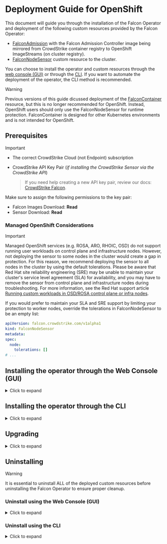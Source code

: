 # Deployment Guide for OpenShift

This document will guide you through the installation of the Falcon Operator and deployment of the following custom resources provided by the Falcon Operator:
- [FalconAdmission](../../resources/admission/README.md) with the Falcon Admission Controller image being mirrored from CrowdStrike container registry to OpenShift ImageStreams (on cluster registry).
- [FalconNodeSensor](resources/node/README.md) custom resource to the cluster.

You can choose to install the operator and custom resources through the [web console (GUI)](#installing-the-operator-through-the-web-console-gui) or through the [CLI](#installing-the-operator-through-the-cli).
If you want to automate the deployment of the operator, the CLI method is recommended.

> [!WARNING]
> Previous versions of this guide dicussed deployment of the [FalconContainer](resources/container/README.md) resource, but this is no longer recommended for OpenShift. Instead, OpenShift users should only use the FalconNodeSensor for runtime protection. FalconContainer is designed for other Kubernetes environments and is not intended for OpenShift.

## Prerequisites

> [!IMPORTANT]
> - The correct CrowdStrike Cloud (not Endpoint) subscription
> - CrowdStrike API Key Pair (*if installing the CrowdStrike Sensor via the CrowdStrike API*)
>
>    > If you need help creating a new API key pair, review our docs: [CrowdStrike Falcon](https://falcon.crowdstrike.com/support/api-clients-and-keys).
>
>  Make sure to assign the following permissions to the key pair:
>  - Falcon Images Download: **Read**
>  - Sensor Download: **Read**

### Managed OpenShift Considerations
> [!IMPORTANT]
> Managed OpenShift services (e.g. ROSA, ARO, RHOIC, OSD) do not support running user workloads on control plane and infrastructure nodes. However, not deploying the sensor to some nodes in the cluster would create a gap in protection. For this reason, we recommend deploying the sensor to all nodes in the cluster by using the default tolerations. Please be aware that Red Hat site reliability engineering (SRE) may be unable to maintain your cluster's service level agreement (SLA) for availability, and you may have to remove the sensor from control plane and infrastructure nodes during troubleshooting. For more information, see the Red Hat support article [Running custom workloads in OSD/ROSA control plane or infra nodes](https://access.redhat.com/solutions/6972101).
>
> If you would prefer to maintain your SLA and SRE support by limiting your protection to worker nodes, override the tolerations in FalconNodeSensor to be an empty list:
>
> ```yaml
> apiVersion: falcon.crowdstrike.com/v1alpha1
> kind: FalconNodeSensor
> metadata:
> spec:
>   node:
>     tolerations: []
> # ...
> ```

## Installing the operator through the Web Console (GUI)

<details>
  <summary>Click to expand</summary>

- Authenticate to your OpenShift cluster

   ![OpenShift Web Console Login](images/ocp-login.png)

- Click on the `Operators` dropdown. Then, click on `OperatorHub`

   ![OpenShift OperatorHub](images/ocp-ophub.png)

- Enter `crowdstrike` into the search bar, and click on the `CrowdStrike Falcon Platform - Operator` tile.

   ![OpenShift Search](images/ocp-optile.png)

- In the side menu, click the `Install` button.

   ![OpenShift CrowdStrike Operator Install](images/ocp-opinstall.png)

- Make any necessary changes as desired to the `InstallPlan` before installing the operator. You can set the update approval to `Automatic` which is the default or `Manual`. If you set to `Manual`, updates require approval before an operator will update.
  You can also set the desired update channel for OpenShift to check for updates. Click the `Install` button to begin the install.
   > [!NOTE]
   > Installation versions are tied to channels, and versions may not exist in every channel.

   ![OpenShift CrowdStrike Operator Install](images/ocp-opinstall2.png)

- Once the operator has completed installation, you can now deploy the custom resources the operator provides.

   ![OpenShift CrowdStrike Operator](images/ocp-opresources.png)

### Deploy the Node Sensor

<details>
  <summary>Click to expand</summary>

- To deploy the Falcon Node Sensor, click `Create Instance` for the `Falcon Node Sensor` Kind under the `Provided APIs` for the Falcon Operator.

   ![OpenShift CrowdStrike Falcon Node Sensor](images/ocp-fns.png)

- If using the CrowdStrike API method which connects to the CrowdStrike cloud and will attempt to discover your Falcon Customer ID as well as download the Falcon Sensor container image, make sure that you have a new [CrowdStrike API key pair](#prerequisites) before continuing.

   ![OpenShift CrowdStrike Falcon Node Sensor](images/ocp-fnsinstall.png)

   1. Replace with your CrowdStrike API Client ID value
   2. Replace with your CrowdStrike API Client Secret value
   3. Click `Create` to deploy the FalconNodeSensor Kind

- If more configuration is needed for your organization or deployment, `Falcon Sensor Configuration` will provide additional ways to configure the CrowdStrike Falcon Sensor. `DaemonSet Configuration` provides more ways to configure deployment and behavior of the DaemonSet including the ability to deploy the sensor without having to use the CrowdStrike API.

</details>

### Deploy the Admission Controller

<details>
  <summary>Click to expand</summary>

- To deploy the Falon Sidecar Sensor, click `Create Instance` for the `Falcon Admission` Kind under the `Provided APIs` for the Falcon Operator.

   ![OpenShift CrowdStrike Falcon Admission Controller](images/ocp-fkac.png)

- If using the CrowdStrike API method which connects to the CrowdStrike cloud and will attempt to discover your Falcon Customer ID as well as download the Falcon Admission container image, make sure that you have a new [CrowdStrike API key pair](#prerequisites) before continuing.

   ![OpenShift CrowdStrike Falcon Admission Controller](images/ocp-fkacinstall.png)

   1. Replace with your CrowdStrike API Client ID value
   2. Replace with your CrowdStrike API Client Secret value
   3. Click `Create` to deploy the FalconAdmission Kind

- If more configuration is needed for your organization or deployment, `Falcon Sensor Configuration` will provide additional ways to configure the CrowdStrike Admission Controller. `Falcon Admission Controller Configuration` provides more ways to configure deployment and behavior of the admission controller.

</details>

</details>

## Installing the operator through the CLI

<details>
  <summary>Click to expand</summary>

### Install using the Krew plugin (Preferred)

<details>
  <summary>Click to expand</summary>

To easily uninstall the operator, install Krew if it is not already installed:

1. Install Krew. See https://krew.sigs.k8s.io/docs/user-guide/setup/install/
2. Verify install with `oc krew`
3. Update krew `oc krew update`
4. Install the operator krew plugin `oc krew install operator`

Once the Krew plugin is installed:

- Authenticate to your OpenShift cluster
  ```
  oc login --token=sha256~abcde-ABCDE-1 --server=https://openshift.example.com
  ```

- If you are not installing the Falcon Operator in the `openshift-operators` namespace, create either the `falcon-operator` namespace or a desired custom namespace:
  ```
  oc new-project falcon-operator
  ```

- Using the krew plugin, install the certified operator
   ```
   oc operator install falcon-operator-rhmp --create-operator-group -n falcon-operator
   ```

</details>

### Install using the Subscription/CSV method

<details>
  <summary>Click to expand</summary>

- Authenticate to your OpenShift cluster
  ```
  oc login --token=sha256~abcde-ABCDE-1 --server=https://openshift.example.com
  ```

- If you are not installing the Falcon Operator in the `openshift-operators` namespace, create either the `falcon-operator` namespace or a desired custom namespace:
  ```
  oc new-project falcon-operator
  ```

- Verify that the Falcon Operator exists in the cluster's OperatorHub
  ```
  oc get packagemanifests -n openshift-marketplace | grep falcon
  ```

- You can view the package manifest by running the following command:
  ```
  oc describe packagemanifests falcon-operator-rhmp -n openshift-marketplace
  ```
  or to get the package manifest in yaml form:
  ```
  oc get packagemanifests -n openshift-marketplace falcon-operator-rhmp -o yaml
  ```
  Important information from the package manifest output such as the `defaultChannel`, `catalogSource`, `catalogSourceNamespace`, and `currentCSV` are used to create a `Subscription` Kind in a yaml file (next steps) to have OpenShift install the operator from the cluster's marketplace.
  You can now install the official [Red Hat Marketplace certified version of the operator](#installing-the-red-hat-marketplace-operator-from-the-console-operatorhub).

#### Installing the Red Hat Marketplace Operator from the Console OperatorHub
##### Creating an OperatorGroup

- If using a custom namespace or the `falcon-operator` namespace, you will need to create an `OperatorGroup`:
  ```
  cat << EOF >> operatorgroup.yaml
  apiVersion: operators.coreos.com/v1
  kind: OperatorGroup
  metadata:
    name: falcon-operator
    namespace: falcon-operator
  spec:
    targetNamespaces:
    - MYNAMESPACE
  EOF
  ```
  Replace `MYNAMESPACE` with the namespace that you will be deploying the node sensor. See [Deploying the Node Sensor to a custom Namespace](#deploying-the-node-sensor-to-a-custom-namespace). Otherwise, replace `MYNAMESPACE` with the `falcon-operator` namespace and create the OperatorGroup.
  ```
  oc create -f operatorgroup.yaml -n falcon-operator
  ```
  An [example OperatorGroup for you to modify is available](https://raw.githubusercontent.com/CrowdStrike/falcon-operator/main/docs/deployment/openshift/operatorgroup.yaml)

##### Installing the Red Hat Marketplace Operator from the Console OperatorHub

- Create a subscription `yaml` file to install the official Red Hat Marketplace certified operator (`redhat-marketplace`). In this example, the certified operator will be installed via the `Subscription` Kind:
  ```
  cat << EOF >> subscription.yaml
  apiVersion: operators.coreos.com/v1alpha1
  kind: Subscription
  metadata:
    name: falcon-operator
  spec:
    channel: certified-0.8
    name: falcon-operator-rhmp
    source: redhat-marketplace
    sourceNamespace: openshift-marketplace
  EOF
  ```
  Replace the `channel` in the above spec to the desired deployment channel e.g. `alpha`, `certified-X` (where X is the version), or `stable`, etc. An [example subscription of the official Red Hat Marketplace certified operator is available](redhat-subscription.yaml) to use and modify as appropriate for your cluster. If a specific operator version is desired, add `startingCSV` with the desired operator version e.g. `startingCSV: falcon-operator.v0.1.2`.

#### Deploy the operator

Deploy the `subscription.yaml` that you create to the cluster for the operator to install.

- Deploy the operator using the `subscription.yaml`
  ```
  oc create -f subscription.yaml -n falcon-operator
  ```

</details>

### Deploy the Node Sensor

<details>
  <summary>Click to expand</summary>

Once the operator has deployed, you can now deploy the FalconNodeSensor.

- Deploy FalconNodeSensor through the cli using the `oc` command:
  ```
  oc create -n falcon-operator -f https://raw.githubusercontent.com/CrowdStrike/falcon-operator/main/config/samples/falcon_v1alpha1_falconnodesensor.yaml --edit=true
  ```

### Deploying the Node Sensor to a custom Namespace

If desired, the FalconNodeSensor can be deployed to a namespace of your choosing instead of deploying to the operator namespace.
To deploy to a custom namespace (replacing `falcon-system` as desired):

- Create a new project
  ```
  oc new-project falcon-system
  ```

- Create the service account in the new namespace
  ```
  oc create sa falcon-operator-node-sensor -n falcon-system
  ```

- Add the service account to the privileged SCC
  ```
  oc adm policy add-scc-to-user privileged system:serviceaccount:falcon-system:falcon-operator-node-sensor
  ```

- Deploy FalconNodeSensor to the custom namespace:
  ```
  oc create -n falcon-system -f https://raw.githubusercontent.com/CrowdStrike/falcon-operator/main/docs/config/samples/falcon_v1alpha1_falconnodesensor.yaml --edit=true
  ```

</details>

### Deploy the Admission Controller

<details>
  <summary>Click to expand</summary>

- Deploy FalconAdmission through the cli using the `oc` command:
  ```
  oc create -f https://raw.githubusercontent.com/CrowdStrike/falcon-operator/main/docs/deployment/openshift/falconadmission.yaml --edit=true
  ```

</details>
</details>

## Upgrading

<details>
  <summary>Click to expand</summary>

When the operator was installed in OpenShift, the choice was given to use either an `Automatic` approval strategy or a `Manual` approval strategy.
If an `Automatic` approval strategy was chosen, the operator will update itself when OpenShift detects a new version in the update channel.
If a `Manual` approval strategy was chosen, the update must be approved for the operator to update. See [https://docs.openshift.com/container-platform/4.14/operators/admin/olm-upgrading-operators.html#olm-approving-pending-upgrade_olm-upgrading-operators](https://docs.openshift.com/container-platform/4.14/operators/admin/olm-upgrading-operators.html#olm-approving-pending-upgrade_olm-upgrading-operators).

</details>

## Uninstalling

> [!WARNING]
> It is essential to uninstall ALL of the deployed custom resources before uninstalling the Falcon Operator to ensure proper cleanup.

### Uninstall using the Web Console (GUI)

<details>
  <summary>Click to expand</summary>

- To uninstall in the OpenShift Web Console (GUI), expand the `Operators` menu and click on `Installed Operators`.

   ![OpenShift CrowdStrike Operator Uninstall](images/ocp-uninstall.png)

#### Uninstall the Node Sensor

- Click on the `CrowdStrike Falcon Platform - Operator` listing, followed by clicking on the `Falcon Node Sensor` tab.

   ![OpenShift CrowdStrike Node Sensor Uninstall](images/ocp-nodetab.png)

- On the deployed `FalconNodeSensor` Kind, click the 3 vertical dot action menu on the far right, and click `Delete FalconNodeSensor`.

   ![OpenShift CrowdStrike Node Sensor Uninstall](images/ocp-nodedel.png)

#### Uninstall the Sidecar Sensor

The sidecar sensor is not intended for OpenShift. If you installed it by mistake, follow these steps:

- Click on the `CrowdStrike Falcon Platform - Operator` listing, followed by clicking on the `Falcon Container` tab.

   ![OpenShift CrowdStrike Sidecar Uninstall](images/ocp-containertab.png)

- On the deployed `FalconContainer` Kind, click the 3 vertical dot action menu on the far right, and click `Delete FalconContainer`.

   ![OpenShift CrowdStrike Sidecar Uninstall](images/ocp-containerdel.png)

#### Uninstall the Admission Controller

- Click on the `CrowdStrike Falcon Platform - Operator` listing, followed by clicking on the `Falcon Admission` tab.

   ![OpenShift CrowdStrike Admission Controller Uninstall](images/ocp-fkactab.png)

- On the deployed `FalconAdmission` Kind, click the 3 vertical dot action menu on the far right, and click `Delete FalconAdmission`.

   ![OpenShift CrowdStrike Admission Controller Uninstall](images/ocp-fkacdel.png)

#### Uninstall the Operator

- In the list of `Installed Operators`, click the 3 vertical dot action menu on the far right of the `CrowdStrike Falcon Platform - Operator` listing, and click `Uninstall Operator`.

   ![OpenShift CrowdStrike Operator Uninstall](images/ocp-uninstall2.png)

  This will open an uninstall confirmation box, click `Uninstall` to complete the uninstall.

</details>

### Uninstall using the CLI

<details>
  <summary>Click to expand</summary>

#### Uninstall using the Krew plugin (Preferred)

<details>
  <summary>Click to expand</summary>

To easily uninstall the operator, install Krew if it is not already installed:

1. Install Krew. See https://krew.sigs.k8s.io/docs/user-guide/setup/install/
2. Verify install with `oc krew`
3. Update krew `oc krew update`
4. Install the operator krew plugin `oc krew install operator`

Once the Krew plugin is installed:

1. Using the krew plugin, uninstall the certified operator if it is already installed with
   ```
   oc operator uninstall falcon-operator-rhmp -n falcon-operator -X
   ```

</details>

#### Uninstall using the Subscription/CSV method

<details>
  <summary>Click to expand</summary>

##### Uninstall the Node Sensor

- To uninstall the node sensor, simply remove the FalconNodeSensor resource.
  ```
  oc delete falconnodesensor -A --all
  ```

##### Uninstall the Sidecar Sensor

The sidecar sensor is not intended for OpenShift. If you installed it by mistake, follow these steps:

- To uninstall Falcon Container simply remove FalconContainer resource. The operator will uninstall Falcon Container product from the cluster.
  ```
  oc delete falconadmissions falcon-sidecar-sensor
  ```

##### Uninstall the Admission Controller

- To uninstall Falcon Container simply remove FalconAdmission resource. The operator will then uninstall the Falcon Admission Controller from the cluster:
  ```
  oc delete falconadmissions falcon-admission
  ```

##### Uninstall the Operator

- To uninstall Falcon Operator, get the name of the subscription that the operator was installed with:
  ```
  oc get sub -n falcon-operator
  ```

- Remove the subscription for the operator:
  ```
  oc delete sub falcon-operator -n falcon-operator
  ```

- Get the name of the ClusterServiceVersion for the operator.
  ```
  oc get csv -n falcon-operator
  ```

- Remove the ClusterServiceVersion for the operator. In this example, version 0.8.0 will be removed:
  ```
  oc delete csv falcon-operator.v0.8.0 -n falcon-operator
  ```

- Delete the Custom Resource Definitions (CRDs)
  ```
  oc delete crd $(oc get crd | grep falcon)
  ```

- Delete the operator namespace:
  ```
  oc delete project falcon-operator
  ```

</details>
</details>
